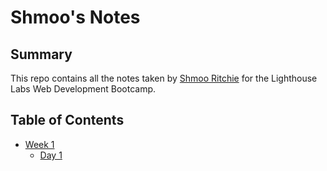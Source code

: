 # Shmoo's Notes

## Summary

This repo contains all the notes taken by [Shmoo Ritchie](https://github.com/shmootidy) for the Lighthouse Labs Web Development Bootcamp.

## Table of Contents
* [Week 1](/Week_1)
  * [Day 1](/Day_1)